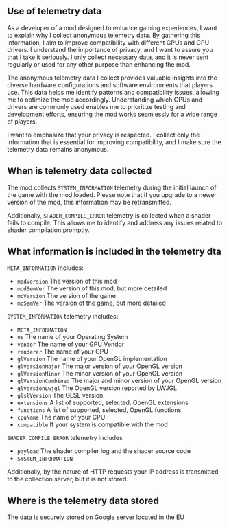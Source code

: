 ## Use of telemetry data

As a developer of a mod designed to enhance gaming experiences, I want to explain why I collect anonymous telemetry data. 
By gathering this information, I aim to improve compatibility with different GPUs and GPU drivers. 
I understand the importance of privacy, and I want to assure you that I take it seriously. 
I only collect necessary data, and it is never sent regularly or used for any other purpose than enhancing the mod.

The anonymous telemetry data I collect provides valuable insights into the diverse hardware configurations and software environments that players use. 
This data helps me identify patterns and compatibility issues, allowing me to optimize the mod accordingly. 
Understanding which GPUs and drivers are commonly used enables me to prioritize testing and development efforts, ensuring the mod works seamlessly for a wide range of players.

I want to emphasize that your privacy is respected. I collect only the information that is essential for improving compatibility, 
and I make sure the telemetry data remains anonymous.

## When is telemetry data collected

The mod collects `SYSTEM_INFORMATION` telemetry during the initial launch of the game with the mod loaded. 
Please note that if you upgrade to a newer version of the mod, this information may be retransmitted.

Additionally, `SHADER_COMPILE_ERROR` telemetry is collected when a shader fails to compile. 
This allows me to identify and address any issues related to shader compilation promptly.

## What information is included in the telemetry dta

`META_INFORMATION` includes:
- `modVersion` The version of this mod
- `modSemVer` The version of this mod, but more detailed
- `mcVersion` The version of the game
- `mcSemVer` The version of the game, but more detailed

`SYSTEM_INFORMATION` telemetry includes:

- `META_INFORMATION`
- `os` The name of your Operating System
- `vendor` The name of your GPU Vendor
- `renderer` The name of your GPU
- `glVersion` The name of your OpenGL implementation
- `glVersionMajor` The major version of your OpenGL version
- `glVersionMinor` The minor version of your OpenGL version
- `glVersionCombined` The major and minor version of your OpenGL version
- `glVersionLwjgl` The OpenGL version reported by LWJGL
- `glslVersion` The GLSL version
- `extensions` A list of supported, selected, OpenGL extensions
- `functions` A list of supported, selected, OpenGL functions
- `cpuName` The name of your CPU
- `compatible` If your system is compatible with the mod

`SHADER_COMPILE_ERROR` telemetry includes

- `payload` The shader compiler log and the shader source code
- `SYSTEM_INFORMATION`

Additionally, by the nature of HTTP requests your IP address is transmitted to the collection server, 
but it is not stored.

## Where is the telemetry data stored

The data is securely stored on Google server located in the EU
